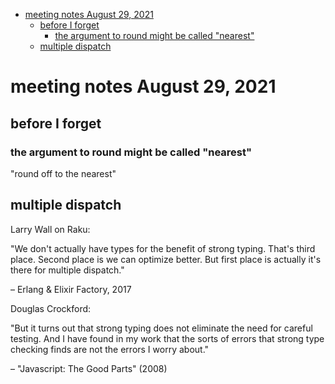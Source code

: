 - [meeting notes August 29, 2021](#org9c64ae3)
  - [before I forget](#org3e3312b)
    - [the argument to round might be called "nearest"](#org9223b55)
  - [multiple dispatch](#orgf95ad8d)


<a id="org9c64ae3"></a>

# meeting notes August 29, 2021


<a id="org3e3312b"></a>

## before I forget


<a id="org9223b55"></a>

### the argument to round might be called "nearest"

"round off to the nearest"


<a id="orgf95ad8d"></a>

## multiple dispatch

Larry Wall on Raku:

"We don't actually have types for the benefit of strong typing. That's third place. Second place is we can optimize better. But first place is actually it's there for multiple dispatch."

&#x2013; Erlang & Elixir Factory, 2017

Douglas Crockford:

"But it turns out that strong typing does not eliminate the need for careful testing. And I have found in my work that the sorts of errors that strong type checking finds are not the errors I worry about."

&#x2013; "Javascript: The Good Parts" (2008)
